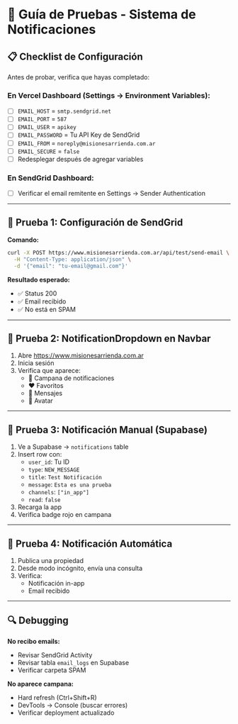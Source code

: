 # 🧪 Guía de Pruebas - Sistema de Notificaciones

## 📋 Checklist de Configuración

Antes de probar, verifica que hayas completado:

### En Vercel Dashboard (Settings → Environment Variables):

- [ ] `EMAIL_HOST` = `smtp.sendgrid.net`
- [ ] `EMAIL_PORT` = `587`
- [ ] `EMAIL_USER` = `apikey`
- [ ] `EMAIL_PASSWORD` = Tu API Key de SendGrid
- [ ] `EMAIL_FROM` = `noreply@misionesarrienda.com.ar`
- [ ] `EMAIL_SECURE` = `false`
- [ ] Redesplegar después de agregar variables

### En SendGrid Dashboard:

- [ ] Verificar el email remitente en Settings → Sender Authentication

---

## 🧪 Prueba 1: Configuración de SendGrid

**Comando:**
```bash
curl -X POST https://www.misionesarrienda.com.ar/api/test/send-email \
  -H "Content-Type: application/json" \
  -d '{"email": "tu-email@gmail.com"}'
```

**Resultado esperado:**
- ✅ Status 200
- ✅ Email recibido
- ✅ No está en SPAM

---

## 🧪 Prueba 2: NotificationDropdown en Navbar

1. Abre https://www.misionesarrienda.com.ar
2. Inicia sesión
3. Verifica que aparece:
   - 🔔 Campana de notificaciones
   - ❤️ Favoritos
   - 💬 Mensajes
   - 👤 Avatar

---

## 🧪 Prueba 3: Notificación Manual (Supabase)

1. Ve a Supabase → `notifications` table
2. Insert row con:
   - `user_id`: Tu ID
   - `type`: `NEW_MESSAGE`
   - `title`: `Test Notificación`
   - `message`: `Esta es una prueba`
   - `channels`: `["in_app"]`
   - `read`: `false`
3. Recarga la app
4. Verifica badge rojo en campana

---

## 🧪 Prueba 4: Notificación Automática

1. Publica una propiedad
2. Desde modo incógnito, envía una consulta
3. Verifica:
   - Notificación in-app
   - Email recibido

---

## 🔍 Debugging

**No recibo emails:**
- Revisar SendGrid Activity
- Revisar tabla `email_logs` en Supabase
- Verificar carpeta SPAM

**No aparece campana:**
- Hard refresh (Ctrl+Shift+R)
- DevTools → Console (buscar errores)
- Verificar deployment actualizado
